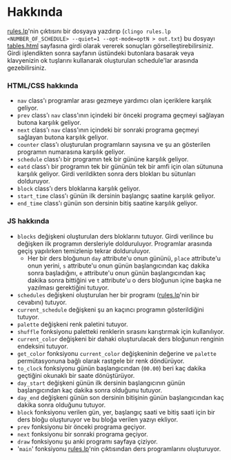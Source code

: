 # Hakkında

[rules.lp](https://github.com/egemeyvecioglu/ASP-Project/blob/main/rules.lp)'nin çıktısını bir dosyaya yazdırıp (`clingo rules.lp <NUMBER_OF_SCHEDULE> --quiet=1 --opt-mode=optN > out.txt`) bu dosyayı [tables.html](https://github.com/egemeyvecioglu/ASP-Project/blob/main/Visualizer/tables.html) sayfasına girdi olarak vererek sonuçları görselleştirebilirsiniz. Girdi işlendikten sonra sayfanın üstündeki butonlara basarak veya klavyenizin ok tuşlarını kullanarak oluşturulan schedule'lar arasında gezebilirsiniz.

### HTML/CSS hakkında

- `nav` class'ı programlar arası gezmeye yardımcı olan içeriklere karşılık geliyor.
- `prev` class'ı `nav` class'ının içindeki bir önceki programa geçmeyi sağlayan butona karşılık geliyor.
- `next` class'ı `nav` class'ının içindeki bir sonraki programa geçmeyi sağlayan butona karşılık geliyor.
- `counter` class'ı oluşturulan programların sayısına ve şu an gösterilen programın numarasına karşılık geliyor.
- `schedule` class'ı bir programın tek bir gününe karşılık geliyor.
- `eatd` class'ı bir programın tek bir gününün tek bir amfi için olan sütununa karşılık geliyor. Girdi verildikten sonra ders blokları bu sütunları dolduruyor.
- `block` class'ı ders bloklarına karşılık geliyor.
- `start_time` class'ı günün ilk dersinin başlangıç saatine karşılık geliyor.
- `end_time` class'ı günün son dersinin bitiş saatine karşılık geliyor.

### JS hakkında

- `blocks` değişkeni oluşturulan ders bloklarını tutuyor. Girdi verilince bu değişken ilk programın dersleriyle dolduruluyor. Programlar arasında geçiş yapılırken temizlenip tekrar dolduruluyor.
  - Her bir ders bloğunun `day` attribute'u onun gününü, `place` attribute'u onun yerini, `s` attribute'u onun günün başlangıcından kaç dakika sonra başladığını, `e` attribute'u onun günün başlangıcından kaç dakika sonra bittiğini ve `t` attribute'u o ders bloğunun içine başka ne yazılması gerektiğini tutuyor.
- `schedules` değişkeni oluşturulan her bir programı ([rules.lp](https://github.com/egemeyvecioglu/ASP-Project/blob/main/rules.lp)'nin bir cevabını) tutuyor.
- `current_schedule` değişkeni şu an kaçıncı programın gösterildiğini tutuyor.
- `palette` değişkeni renk paletini tutuyor.
- `shuffle` fonksiyonu paletteki renklerin sırasını karıştırmak için kullanılıyor.
- `current_color` değişkeni bir dahaki oluşturulacak ders bloğunun renginin endeksini tutuyor.
- `get_color` fonksiyonu `current_color` değişkeninin değerine ve `palette` permütasyonuna bağlı olarak rastgele bir renk döndürüyor.
- `to_clock` fonksiyonu günün başlangıcından (`00.00`) beri kaç dakika geçtiğini okunaklı bir saate dönüştürüyor.
- `day_start` değişkeni günün ilk dersinin başlangıcının günün başlangıcından kaç dakika sonra olduğunu tutuyor.
- `day_end` değişkeni günün son dersinin bitişinin günün başlangıcından kaç dakika sonra olduğunu tutuyor.
- `block` fonksiyonu verilen gün, yer, başlangıç saati ve bitiş saati için bir ders bloğu oluşturuyor ve bu bloğa verilen yazıyı ekliyor.
- `prev` fonksiyonu bir önceki programa geçiyor.
- `next` fonksiyonu bir sonraki programa geçiyor.
- `draw` fonksiyonu şu anki programı sayfaya çiziyor.
- '`main`' fonksiyonu [rules.lp](https://github.com/egemeyvecioglu/ASP-Project/blob/main/rules.lp)'nin çıktısından ders programlarını oluşturuyor.
